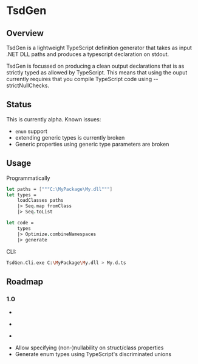 # TsdGen

## Overview

TsdGen is a lightweight TypeScript definition generator that takes as input .NET DLL paths and produces a typescript declaration on stdout.

TsdGen is focussed on producing a clean output declarations that is as strictly typed as allowed by TypeScript. This means that using the ouput currently requires that you compile TypeScript code using --strictNullChecks.

## Status

This is currently alpha. Known issues:
 * ```enum``` support
 * extending generic types is currently broken
 * Generic properties using generic type parameters are broken


## Usage

Programmatically
```fsharp
let paths = ["""C:\MyPackage\My.dll"""]
let types = 
    loadClasses paths
    |> Seq.map fromClass
    |> Seq.toList

let code =
    types
    |> Optimize.combineNamespaces
    |> generate
```

CLI:
```bash
TsdGen.Cli.exe C:\MyPackage\My.dll > My.d.ts
```
## Roadmap

### 1.0
 * ~~~Represent nullaboility as type with ```| null```~~~
 * ~~~Optimize namespaces~~~
 * ~~~Support objects and valuetypes with correct nullability~~~
 * Allow specifying (non-)nullability on struct/class properties
 * Generate enum types using TypeScript's discriminated unions